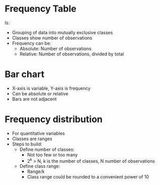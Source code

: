# Frequency Table
Is:

- Grouping of data into mutually exclusive classes
- Classes show number of observations
- Frequency can be:
  - Absolute: Number of observations
  - Relative: Number of observations, divided by total

# Bar chart

- X-axis is variable, Y-axis is frequency
- Can be absolute or relative
- Bars are not adjacent

# Frequency distribution

- For quantitative variables
- Classes are ranges
- Steps to build:
  - Define number of classes:
    - Not too few or too many
    - 2<sup>k</sup> > N, k is the number of classes, N number of observations
  - Define class range:
    - Range/k
    - Class range could be rounded to a convenient power of 10